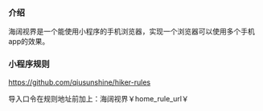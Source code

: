 ### 介绍

海阔视界是一个能使用小程序的手机浏览器，实现一个浏览器可以使用多个手机app的效果。

### 小程序规则

https://github.com/qiusunshine/hiker-rules

导入口令在规则地址前加上：海阔视界￥home_rule_url￥